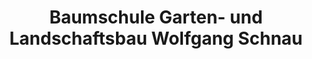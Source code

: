 ---
title: "Baumschule Garten- und Landschaftsbau Wolfgang Schnau"
url: /suederbrarup/baumschule-garten-und-landschaftsbau-wolfgang-schnau/
shop: Blumen
---